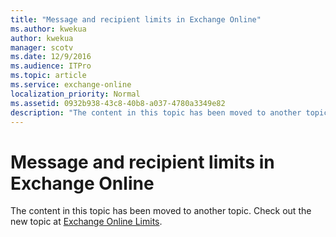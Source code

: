 ```yaml
---
title: "Message and recipient limits in Exchange Online"
ms.author: kwekua
author: kwekua
manager: scotv
ms.date: 12/9/2016
ms.audience: ITPro
ms.topic: article
ms.service: exchange-online
localization_priority: Normal
ms.assetid: 0932b938-43c8-40b8-a037-4780a3349e82
description: "The content in this topic has been moved to another topic. Check out the new topic at Exchange Online Limits."
---
```


# Message and recipient limits in Exchange Online

The content in this topic has been moved to another topic. Check out the new topic at [Exchange Online Limits](https://go.microsoft.com/fwlink/?LinkId=393431).
  


